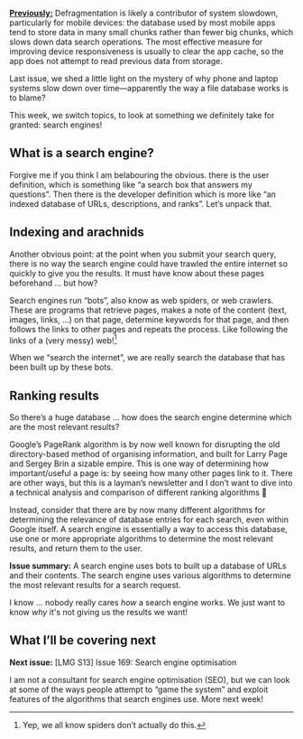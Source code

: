 [**Previously:**](https://buttondown.email/laymansguide/archive/) Defragmentation is likely a contributor of system slowdown, particularly for mobile devices: the database used by most mobile apps tend to store data in many small chunks rather than fewer big chunks, which slows down data search operations. The most effective measure for improving device responsiveness is usually to clear the app cache, so the app does not attempt to read previous data from storage.

Last issue, we shed a little light on the mystery of why phone and laptop systems slow down over time—apparently the way a file database works is to blame?

This week, we switch topics, to look at something we definitely take for granted: search engines!

## What is a search engine?

Forgive me if you think I am belabouring the obvious. there is the user definition, which is something like “a search box that answers my questions”. Then there is the developer definition which is more like “an indexed database of URLs, descriptions, and ranks”. Let’s unpack that.

## Indexing and arachnids

Another obvious point: at the point when you submit your search query, there is no way the search engine could have trawled the entire internet so quickly to give you the results. It must have know about these pages beforehand ... but how?

Search engines run “bots”, also know as web spiders, or web crawlers. These are programs that retrieve pages, makes a note of the content (text, images, links, …) on that page, determine keywords for that page, and then follows the links to other pages and repeats the process. Like following the links of a (very messy) web![^1]

[^1]: Yep, we all know spiders don’t actually do this.

When we “search the internet”, we are really search the database that has been built up by these bots.

## Ranking results

So there’s a huge database … how does the search engine determine which are the most relevant results?

Google’s PageRank algorithm is by now well known for disrupting the old directory-based method of organising information, and built for Larry Page and Sergey Brin a sizable empire. This is one way of determining how important/useful a page is: by seeing how many other pages link to it. There are other ways, but this is a layman’s newsletter and I don’t want to dive into a technical analysis and comparison of different ranking algorithms 😬

Instead, consider that there are by now many different algorithms for determining the relevance of database entries for each search, even within Google itself. A search engine is essentially a way to access this database, use one or more appropriate algorithms to determine the most relevant results, and return them to the user.

**Issue summary:** A search engine uses bots to built up a database of URLs and their contents. The search engine uses various algorithms to determine the most relevant results for a search request.

I know ... nobody really cares *how* a search engine works. We just want to know *why* it's not giving us the results we want!

## What I’ll be covering next

**Next issue:** [LMG S13] Issue 169: Search engine optimisation

I am not a consultant for search engine optimisation (SEO), but we can look at some of the ways people attempt to “game the system” and exploit features of the algorithms that search engines use. More next week!

